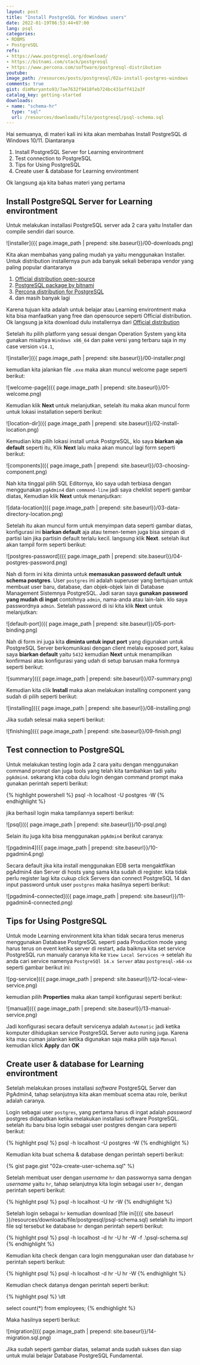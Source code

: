 ```yaml
---
layout: post
title: "Install PostgreSQL for Windows users"
date: 2022-01-19T06:53:44+07:00
lang: psql
categories:
- RDBMS
- PostgreSQL
refs: 
- https://www.postgresql.org/download/
- https://bitnami.com/stack/postgresql
- https://www.percona.com/software/postgresql-distribution
youtube: 
image_path: /resources/posts/postgresql/02a-install-postgres-windows
comments: true
gist: dimMaryanto93/7ae7632f9418feb724bc431eff412a3f
catalog_key: getting-started
downloads: 
- name: "schema-hr"
  type: "sql"
  url: /resources/downloads/file/postgresql/psql-schema.sql
---
```


Hai semuanya, di materi kali ini kita akan membahas Install PostgreSQL di Windows 10/11. Diantaranya

1. Install PostgreSQL Server for Learning environtment
2. Test connection to PostgreSQL
3. Tips for Using PostgreSQL
4. Create user & database for Learning environtment

Ok langsung aja kita bahas materi yang pertama 

## Install PostgreSQL Server for Learning environtment

Untuk melakukan installasi PostgreSQL server ada 2 cara yaitu Installer dan compile sendiri dari source. 

![installer]({{ page.image_path | prepend: site.baseurl}}/00-downloads.png)

Kita akan membahas yang paling mudah ya yaitu menggunakan Installer. Untuk distribution installernya pun ada banyak sekali beberapa vendor yang paling popular diantaranya

1. [Official distribution open-source](https://www.postgresql.org/download/)
2. [PostgreSQL package by bitnami](https://bitnami.com/stack/postgresql)
3. [Percona distribution for PostgreSQL](https://www.percona.com/software/postgresql-distribution)
4. dan masih banyak lagi

Karena tujuan kita adalah untuk belajar atau Learning environtment maka kita bisa manfaatkan yang free dan opensource seperti Official distribution. Ok langsung ja kita download dulu installernya dari [Official distribution](https://www.postgresql.org/download/)

Setelah itu pilih platform yang sesuai dengan Operation System yang kita gunakan misalnya `Windows x86_64` dan pake versi yang terbaru saja in my case version `v14.1`,

![installer]({{ page.image_path | prepend: site.baseurl}}/00-installer.png)

kemudian kita jalankan file `.exe` maka akan muncul welcome page seperti berikut:

![welcome-page]({{ page.image_path | prepend: site.baseurl}}/01-welcome.png)

Kemudian klik **Next** untuk melanjutkan, setelah itu maka akan muncul form untuk lokasi installation seperti berikut:

![location-dir]({{ page.image_path | prepend: site.baseurl}}/02-install-location.png)

Kemudian kita pilih lokasi install untuk PostgreSQL, klo saya **biarkan aja default** seperti itu, Klik **Next** lalu maka akan muncul lagi form seperti berikut:

![components]({{ page.image_path | prepend: site.baseurl}}/03-choosing-component.png)

Nah kita tinggal pilih SQL Editornya, klo saya udah terbiasa dengan menggunakan `pgAdmin4` dan `command-line` jadi saya cheklist seperti gambar diatas, Kemudian klik **Next** untuk menanjutkan:

![data-location]({{ page.image_path | prepend: site.baseurl}}/03-data-directory-location.png)

Setelah itu akan muncul form untuk menyimpan data seperti gambar diatas, konfigurasi ini **biarkan default** aja atau temen-temen juga bisa simpan di partisi lain jika partisin default terlalu kecil. langsung klik **Next**. setelah ikut akan tampil form seperti berikut:

![postgres-password]({{ page.image_path | prepend: site.baseurl}}/04-postgres-password.png)

Nah di form ini kita diminta untuk **memasukan password default untuk schema postgres**. User `postgres` ini adalah superuser yang bertujuan untuk membuat user baru, database, dan objek-objek lain di Database Management Sistemnya PostgreSQL. Jadi saran saya **gunakan password yang mudah di ingat** contohnya `admin`, nama-anda atau lain-lain. klo saya passwordnya `admin`. Setelah password di isi kita klik **Next** untuk melanjutkan:

![default-port]({{ page.image_path | prepend: site.baseurl}}/05-port-binding.png)

Nah di form ini juga kita **diminta untuk input port** yang digunakan untuk PostgreSQL Server berkomunikasi dengan client melalu exposed port, kalau saya **biarkan default** yaitu `5432` kemudian **Next** untuk menampilkan konfirmasi atas konfigurasi yang udah di setup barusan maka formnya seperti berikut:

![summary]({{ page.image_path | prepend: site.baseurl}}/07-summary.png)

Kemudian kita clik **Install** maka akan melakukan installing component yang sudah di pilih seperti berikut:

![installing]({{ page.image_path | prepend: site.baseurl}}/08-installing.png)

Jika sudah selesai maka seperti berikut:

![finishing]({{ page.image_path | prepend: site.baseurl}}/09-finish.png)

## Test connection to PostgreSQL

Untuk melakukan testing login ada 2 cara yaitu dengan menggunakan command prompt dan juga tools yang telah kita tambahkan tadi yaitu `pgAdmin4`. sekarang kita coba dulu login dengan command prompt maka gunakan perintah seperti berikut:

{% highlight powershell %}
psql -h localhost -U postgres -W
{% endhighlight %}

jika berhasil login maka tampilannya seperti berikut:

![psql]({{ page.image_path | prepend: site.baseurl}}/10-psql.png)

Selain itu juga kita bisa menggunakan `pgAdmin4` berikut caranya:

![pgadmin4]({{ page.image_path | prepend: site.baseurl}}/10-pgadmin4.png)

Secara default jika kita install menggunakan EDB serta mengaktfikan pgAdmin4 dan Server di hosts yang sama kita sudah di register. kita tidak perlu register lagi kita cukup click Servers dan connect PostgreSQL 14 dan input password untuk user `postgres` maka hasilnya seperti berikut:

![pgadmin4-connected]({{ page.image_path | prepend: site.baseurl}}/11-pgadmin4-connected.png)

## Tips for Using PostgreSQL

Untuk mode Learning environment kita khan tidak secara terus menerus menggunakan Database PostgreSQL seperti pada Production mode yang harus terus on event ketika server di restart, ada baiknya kita set service PostgreSQL run manualy caranya kita ke `View Local Services` -> setelah itu anda cari service namenya `PostgreSQl 14.x Server` atau `postgresql-x64-xx` seperti gambar berikut ini:

![pg-service]({{ page.image_path | prepend: site.baseurl}}/12-local-view-service.png)

kemudian pilih **Properties** maka akan tampil konfigurasi seperti berikut:

![manual]({{ page.image_path | prepend: site.baseurl}}/13-manual-service.png)

Jadi konfigurasi secara default servicenya adalah `Automatic` jadi ketika komputer dihidupkan service PostgreSQL Server auto runing juga. Karena kita mau cuman jalankan ketika digunakan saja maka pilih saja `Manual` kemudian klick **Apply** dan **OK**

## Create user & database for Learning environtment

Setelah melakukan proses installasi _software_ PostgreSQL Server dan PgAdmin4, tahap selanjutnya kita akan membuat scema atau role, berikut adalah caranya.

Login sebagai user `postgres`, yang pertama harus di ingat adalah _password_ postgres didapatkan ketika melakukan installasi software PostgreSQL. setelah itu baru bisa login sebagai user postgres dengan cara seperti berikut:

{% highlight psql %}
psql -h localhost -U postgres -W
{% endhighlight %}

Kemudian kita buat schema & database dengan perintah seperti berikut:

{% gist page.gist "02a-create-user-schema.sql" %}

Setelah membuat user dengan _username_ `hr` dan passwornya sama dengan _username_ yaitu `hr`, tahap selanjutnya kita login sebagai user `hr`, dengan perintah seperti berikut:

{% highlight psql %}
psql -h localhost -U hr -W
{% endhighlight %}

Setelah login sebagai `hr` kemudian download [file ini]({{ site.baseurl }}/resources/downloads/file/postgresql/psql-schema.sql) setelah itu import file sql tersebut ke database `hr` dengan perintah seperti berikut:

{% highlight psql %}
psql -h localhost -d hr -U hr -W -f .\psql-schema.sql
{% endhighlight %}

Kemudian kita check dengan cara login menggunakan user dan database `hr` perintah seperti berikut:

{% highlight psql %}
psql -h localhost -d hr -U hr -W
{% endhighlight %}

Kemudian check datanya dengan perintah seperti berikut:

{% highlight psql %}
\dt

select count(*) from employees;
{% endhighlight %}

Maka hasilnya seperti berikut:

![migration]({{ page.image_path | prepend: site.baseurl}}/14-migration.sql.png)

Jika sudah seperti gambar diatas, selamat anda sudah sukses dan siap untuk mulai belajar Database PostgreSQL Fundamental.